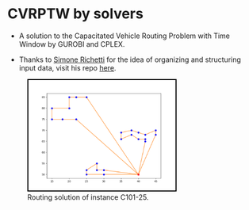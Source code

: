 # CVRPTW by solvers

* A solution to the Capacitated Vehicle Routing Problem with Time Window by GUROBI and CPLEX.

* Thanks to [Simone Richetti](https://github.com/SimoneRichetti) for the idea of organizing and structuring input data, visit his repo [here](https://github.com/SimoneRichetti/VRPTW-Column-Generation).

<figure>
    <img src="gurobi-plots/plots-c101-25.png" width="70%" height="70%" alt="" style="border: 2px solid black;">
    <figcaption>Routing solution of instance C101-25.</figcaption>
</figure>
